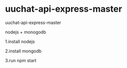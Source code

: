 # uuchat-api-express-master
uuchat-api-express-master

nodejs + monogodb

1.install nodejs



2.install mongodb



3.run
  npm start
